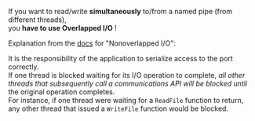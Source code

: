 





If you want to read/write **simultaneously** to/from a named pipe (from different threads),  
you **have to use Overlapped I/O** !

Explanation from the [docs](https://docs.microsoft.com/en-us/previous-versions/ms810467(v=msdn.10)?redirectedfrom=MSDN#nonoverlapped-io) for "Nonoverlapped I/O":

It is the responsibility of the application to serialize access to the port correctly.  
If one thread is blocked waiting for its I/O operation to complete, 
*all other threads that subsequently call a communications API will be blocked* until the original operation completes.  
For instance, if one thread were waiting for a `ReadFile` function to return,  
any other thread that issued a `WriteFile` function would be blocked.





